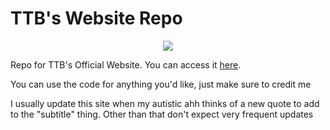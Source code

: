 # TTB's Website Repo
<p align="center">
  <img src="https://i.imgur.com/i5F0XA9.png">
</p>

Repo for TTB's Official Website. You can access it [here](https://thetechboy.net).

You can use the code for anything you'd like, just make sure to credit me

I usually update this site when my autistic ahh thinks of a new quote to add to the "subtitle" thing. Other than that don't expect very frequent updates

